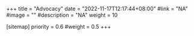 +++
title = "Advocacy"
date = "2022-11-17T12:17:44+08:00"
#link = "NA"
#image = ""
#description = "NA"
weight = 10

[sitemap]
  priority = 0.6
  #weight = 0.5
+++
